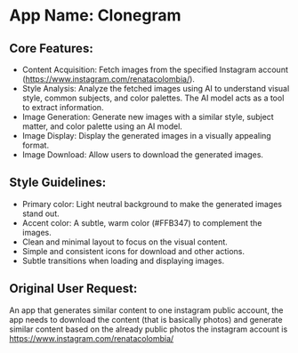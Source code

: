 # **App Name**: Clonegram

## Core Features:

- Content Acquisition: Fetch images from the specified Instagram account (https://www.instagram.com/renatacolombia/).
- Style Analysis: Analyze the fetched images using AI to understand visual style, common subjects, and color palettes. The AI model acts as a tool to extract information.
- Image Generation: Generate new images with a similar style, subject matter, and color palette using an AI model.
- Image Display: Display the generated images in a visually appealing format.
- Image Download: Allow users to download the generated images.

## Style Guidelines:

- Primary color: Light neutral background to make the generated images stand out.
- Accent color: A subtle, warm color (#FFB347) to complement the images.
- Clean and minimal layout to focus on the visual content.
- Simple and consistent icons for download and other actions.
- Subtle transitions when loading and displaying images.

## Original User Request:
An app that generates similar content to one instagram public account, the app needs to download the content (that is basically photos) and generate similar content based on the already public photos the instagram account is https://www.instagram.com/renatacolombia/
  